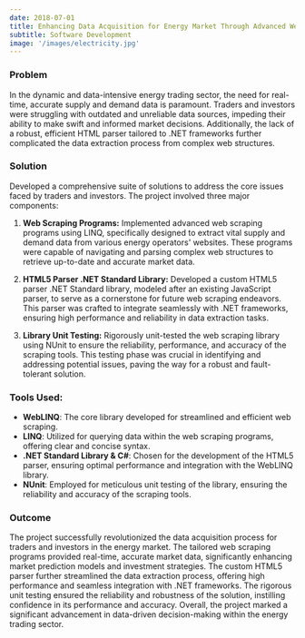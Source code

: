 ```yaml
---
date: 2018-07-01
title: Enhancing Data Acquisition for Energy Market Through Advanced Web Scraping Solutions
subtitle: Software Development
image: '/images/electricity.jpg'
---
```


### Problem
In the dynamic and data-intensive energy trading sector, the need for real-time, accurate supply and demand data is paramount. Traders and investors were struggling with outdated and unreliable data sources, impeding their ability to make swift and informed market decisions. Additionally, the lack of a robust, efficient HTML parser tailored to .NET frameworks further complicated the data extraction process from complex web structures.

### Solution
Developed a comprehensive suite of solutions to address the core issues faced by traders and investors. The project involved three major components:

1. **Web Scraping Programs:** Implemented advanced web scraping programs using LINQ, specifically designed to extract vital supply and demand data from various energy operators' websites. These programs were capable of navigating and parsing complex web structures to retrieve up-to-date and accurate market data.

2. **HTML5 Parser .NET Standard Library:** Developed a custom HTML5 parser .NET Standard library, modeled after an existing JavaScript parser, to serve as a cornerstone for future web scraping endeavors. This parser was crafted to integrate seamlessly with .NET frameworks, ensuring high performance and reliability in data extraction tasks.

3. **Library Unit Testing:** Rigorously unit-tested the web scraping library using NUnit to ensure the reliability, performance, and accuracy of the scraping tools. This testing phase was crucial in identifying and addressing potential issues, paving the way for a robust and fault-tolerant solution.

### Tools Used:

- **WebLINQ**: The core library developed for streamlined and efficient web scraping.
- **LINQ**: Utilized for querying data within the web scraping programs, offering clear and concise syntax.
- **.NET Standard Library & C#**: Chosen for the development of the HTML5 parser, ensuring optimal performance and integration with the WebLINQ library.
- **NUnit**: Employed for meticulous unit testing of the library, ensuring the reliability and accuracy of the scraping tools.


### Outcome
The project successfully revolutionized the data acquisition process for traders and investors in the energy market. The tailored web scraping programs provided real-time, accurate market data, significantly enhancing market prediction models and investment strategies. The custom HTML5 parser further streamlined the data extraction process, offering high performance and seamless integration with .NET frameworks. The rigorous unit testing ensured the reliability and robustness of the solution, instilling confidence in its performance and accuracy. Overall, the project marked a significant advancement in data-driven decision-making within the energy trading sector.